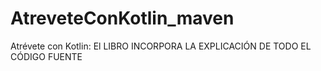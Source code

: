 # AtreveteConKotlin_maven
Atrévete con Kotlin: El LIBRO INCORPORA LA EXPLICACIÓN DE TODO EL CÓDIGO FUENTE


